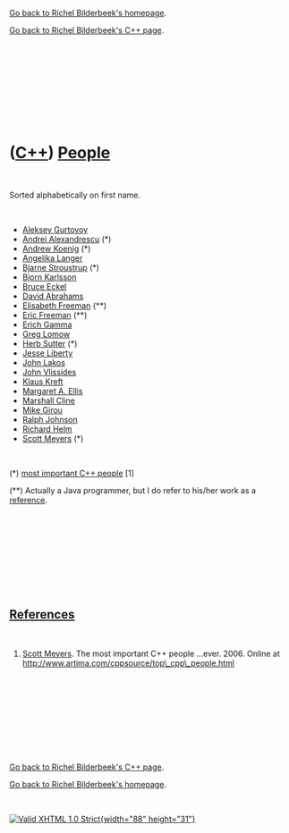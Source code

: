[Go back to Richel Bilderbeek's homepage](index.htm).

[Go back to Richel Bilderbeek's C++ page](Cpp.htm).

 

 

 

 

 

([C++](Cpp.htm)) [People](CppPeople.htm)
========================================

 

Sorted alphabetically on first name.

 

-   [Aleksey Gurtovoy](CppAlekseyGurtovoy.htm)
-   [Andrei Alexandrescu](CppAndreiAlexandrescu.htm) (\*)
-   [Andrew Koenig](CppAndrewKoenig.htm) (\*)
-   [Angelika Langer](CppAngelikaLanger.htm)
-   [Bjarne Stroustrup](CppBjarneStroustrup.htm) (\*)
-   [Bjorn Karlsson](CppBjornKarlsson.htm)
-   [Bruce Eckel](CppBruceEckel.htm)
-   [David Abrahams](CppDavidAbrahams.htm)
-   [Elisabeth Freeman](CppElisabethFreeman.htm) (\*\*)
-   [Eric Freeman](CppEricFreeman.htm) (\*\*)
-   [Erich Gamma](CppErichGamma.htm)
-   [Greg Lomow](CppGregLomow.htm)
-   [Herb Sutter](CppHerbSutter.htm) (\*)
-   [Jesse Liberty](CppJesseLiberty.htm)
-   [John Lakos](CppJohnLakos.htm)
-   [John Vlissides](CppJohnVlissides.htm)
-   [Klaus Kreft](CppKlausKreft.htm)
-   [Margaret A. Ellis](CppMargaretAEllis.htm)
-   [Marshall Cline](CppMarshallCline.htm)
-   [Mike Girou](CppMikeGirou.htm)
-   [Ralph Johnson](CppRalphJohnson.htm)
-   [Richard Helm](CppRichardHelm.htm)
-   [Scott Meyers](CppScottMeyers.htm) (\*)

 

(\*) [most important C++ people](CppMostImportantCppPeople.htm) \[1\]

(\*\*) Actually a Java programmer, but I do refer to his/her work as a
[reference](CppReferences.htm).

 

 

 

 

 

[References](CppReferences.htm)
-------------------------------

 

1.  [Scott Meyers](CppScottMeyers.htm). The most important C++
    people ...ever. 2006. Online at
    http://www.artima.com/cppsource/top\_cpp\_people.html

 

 

 

 

 

[Go back to Richel Bilderbeek's C++ page](Cpp.htm).

[Go back to Richel Bilderbeek's homepage](index.htm).

 

[![Valid XHTML 1.0 Strict](valid-xhtml10.png){width="88"
height="31"}](http://validator.w3.org/check?uri=referer)
